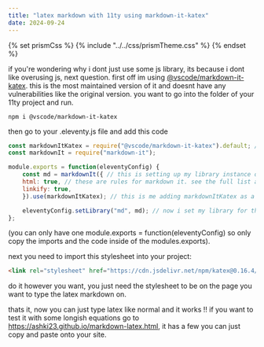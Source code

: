 ```yaml
---
title: "latex markdown with 11ty using markdown-it-katex"
date: 2024-09-24
---
```


{% set prismCss %} {% include "../../css/prismTheme.css" %} {% endset %}
<style>
    {{ prismCss | cssmin | safe }}
</style>

if you're wondering why i dont just use some js library, its because i dont like overusing js, next question. first off im using [@vscode/markdown-it-katex](https://www.npmjs.com/package/@vscode/markdown-it-katex). this is the most maintained version of it and doesnt have any vulnerabilities like the original version. you want to go into the folder of your 11ty project and run.

```console
npm i @vscode/markdown-it-katex
```

then go to your .eleventy.js file and add this code

```js
const markdownItKatex = require("@vscode/markdown-it-katex").default; //importing markdown-it-katex, the .default is required and you will get an error without it
const markdownIt = require("markdown-it");

module.exports = function(eleventyConfig) {
    const md = markdownIt({ // this is setting up my library instance of markdown-it
    html: true, // these are rules for markdown it. see the full list and meanings on https://github.com/markdown-it/markdown-it#init-with-presets-and-options
    linkify: true,
    }).use(markdownItKatex); // this is me adding markdownItKatex as a plugin for markdown-it

    eleventyConfig.setLibrary("md", md); // now i set my library for the "md" file type to my custom config of markdown-it i just made
};
```

(you can only have one module.exports = function(eleventyConfig) so only copy the imports and the code inside of the modules.exports).

next you need to import this stylesheet into your project:

```html
<link rel="stylesheet" href="https://cdn.jsdelivr.net/npm/katex@0.16.4/dist/katex.min.css">
```

do it however you want, you just need the stylesheet to be on the page you want to type the latex markdown on.

thats it, now you can just type latex like normal and it works !! if you want to test it with some longish equations go to https://ashki23.github.io/markdown-latex.html, it has a few you can just copy and paste onto your site.
